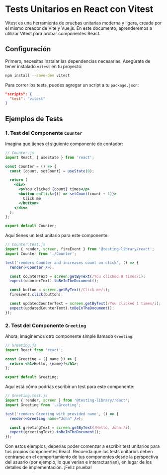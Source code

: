 # Tests Unitarios en React con Vitest

Vitest es una herramienta de pruebas unitarias moderna y ligera, creada por el mismo creador de Vite y Vue.js. En este documento, aprenderemos a utilizar Vitest para probar componentes React.

## Configuración

Primero, necesitas instalar las dependencias necesarias. Asegúrate de tener instalado `vitest` en tu proyecto:

```bash
npm install --save-dev vitest
```

Para correr los tests, puedes agregar un script a tu `package.json`:

```json
"scripts": {
  "test": "vitest"
}
```

## Ejemplos de Tests

### 1. Test del Componente `Counter`

Imagina que tienes el siguiente componente de contador:

```jsx
// Counter.js
import React, { useState } from 'react';

const Counter = () => {
  const [count, setCount] = useState(0);

  return (
    <div>
      <p>You clicked {count} times</p>
      <button onClick={() => setCount(count + 1)}>
        Click me
      </button>
    </div>
  );
};

export default Counter;
```

Aquí tienes un test unitario para este componente:

```jsx
// Counter.test.js
import { render, screen, fireEvent } from '@testing-library/react';
import Counter from './Counter';

test('renders Counter and increases count on click', () => {
  render(<Counter />);

  const counterText = screen.getByText(/You clicked 0 times/i);
  expect(counterText).toBeInTheDocument();

  const button = screen.getByText(/Click me/i);
  fireEvent.click(button);

  const updatedCounterText = screen.getByText(/You clicked 1 times/i);
  expect(updatedCounterText).toBeInTheDocument();
});
```

### 2. Test del Componente `Greeting`

Ahora, imaginemos otro componente simple llamado `Greeting`:

```jsx
// Greeting.js
import React from 'react';

const Greeting = ({ name }) => {
  return <h1>Hello, {name}!</h1>;
};

export default Greeting;
```

Aquí está cómo podrías escribir un test para este componente:

```jsx
// Greeting.test.js
import { render, screen } from '@testing-library/react';
import Greeting from './Greeting';

test('renders Greeting with provided name', () => {
  render(<Greeting name="John" />);

  const greetingText = screen.getByText(/Hello, John!/i);
  expect(greetingText).toBeInTheDocument();
});
```

Con estos ejemplos, deberías poder comenzar a escribir test unitarios para tus propios componentes React. Recuerda que los tests unitarios deben centrarse en el comportamiento de tus componentes desde la perspectiva del usuario (por ejemplo, lo que verían e interactuarían), en lugar de los detalles de implementación. ¡Feliz prueba!
